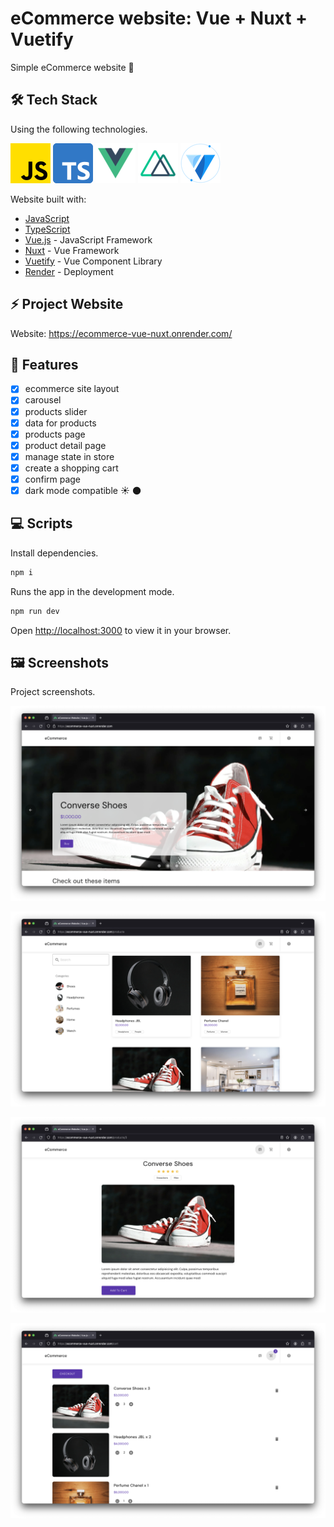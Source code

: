 # eCommerce website: Vue + Nuxt + Vuetify

Simple eCommerce website 🛒

## 🛠️ Tech Stack

Using the following technologies.

![javascript](tech-stack-logos/javascript.png) ![typescript](tech-stack-logos/typescript.png) ![vue](tech-stack-logos/vue.png) ![nuxt](tech-stack-logos/nuxt.png) ![vuetify](tech-stack-logos/vuetify.png)

Website built with:

- [JavaScript](https://developer.mozilla.org/en-US/docs/Web/javascript)
- [TypeScript](https://www.typescriptlang.org/)
- [Vue.js](https://vuejs.org/) - JavaScript Framework
- [Nuxt](https://nuxt.com/) - Vue Framework
- [Vuetify](https://vuetifyjs.com/en/) - Vue Component Library
- [Render](https://render.com/) - Deployment

## ⚡ Project Website

Website: <https://ecommerce-vue-nuxt.onrender.com/>

## 📝 Features

- [x] ecommerce site layout
- [x] carousel
- [x] products slider
- [x] data for products
- [x] products page
- [x] product detail page
- [x] manage state in store
- [x] create a shopping cart
- [x] confirm page
- [x] dark mode compatible ☀️ 🌑

## 💻 Scripts

Install dependencies.

```bash
npm i
```

Runs the app in the development mode.

```bash
npm run dev
```

Open [http://localhost:3000](http://localhost:3000) to view it in your browser.

## 🖼️ Screenshots

Project screenshots.

![screenshot-1](/screenshots/screenshot-1.png)

![screenshot-2](/screenshots/screenshot-2.png)

![screenshot-3](/screenshots/screenshot-3.png)

![screenshot-4](/screenshots/screenshot-4.png)
